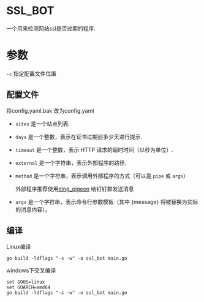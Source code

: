 # SSL_BOT
 一个用来检测网站ssl是否过期的程序.

# 参数
`-c` 指定配置文件位置
 
## 配置文件
 将config.yaml.bak 改为config.yaml

* `sites` 是一个站点列表.
* `days` 是一个整数，表示在证书过期前多少天进行提示.
* `timeout` 是一个整数，表示 HTTP 请求的超时时间（以秒为单位）.
* `external` 是一个字符串，表示外部程序的路径.
* `method` 是一个字符串，表示调用外部程序的方式（可以是 `pipe` 或 `args`）
  
  外部程序推荐使用[ding_pigeon](https://github.com/ser163/ding_pigeon) 给钉钉群发送消息
* `args` 是一个字符串，表示命令行参数模板（其中 {message} 将被替换为实际的消息内容）。

## 编译
Linux编译
```shell
go build -ldflags "-s -w" -o ssl_bot main.go
```
windows下交叉编译
```shell
set GOOS=linux
set GOARCH=amd64
go build -ldflags "-s -w" -o ssl_bot main.go
```